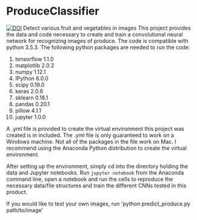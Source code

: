 # ProduceClassifier
[![DOI](https://zenodo.org/badge/DOI/10.5281/zenodo.1214245.svg)](https://doi.org/10.5281/zenodo.1214245)
Detect various fruit and vegetables in images
This project provides the data and code necessary to create and train a
convolutional neural network for recognizing images of produce. The code is
compatible with python 3.5.3. The following python packages are needed to run
the code:
1. tensorflow 1.1.0
2. matplotlib 2.0.2
3. numpy 1.12.1
4. IPython 6.0.0
5. scipy 0.19.0
6. keras 2.0.6
7. sklearn 0.18.1
8. pandas 0.20.1
9. pillow 4.1.1
10. jupyter 1.0.0

A .yml file is provided to create the virtual environment this project was
created is in included. The .yml file is only guaranteed to work on a Windows
machine. Not all of the packages in the file work on Mac. I recommend using
the Anaconda Python distribution to create the virtual environment.

After setting up the environment, simply cd into the directory holding the data
and Jupyter notebooks. Run `jupyter notebook` from the Anaconda command line,
open a notebook and run the cells to reproduce the necessary data/file structures
and train the different CNNs tested in this product.

If you would like to test your own images, run
'python predict_produce.py path/to/image'
